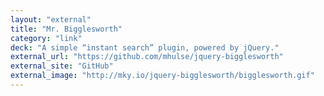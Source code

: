 ```yaml
---
layout: "external"
title: "Mr. Bigglesworth"
category: "link"
deck: "A simple “instant search” plugin, powered by jQuery."
external_url: "https://github.com/mhulse/jquery-bigglesworth"
external_site: "GitHub"
external_image: "http://mky.io/jquery-bigglesworth/bigglesworth.gif"
---
```

